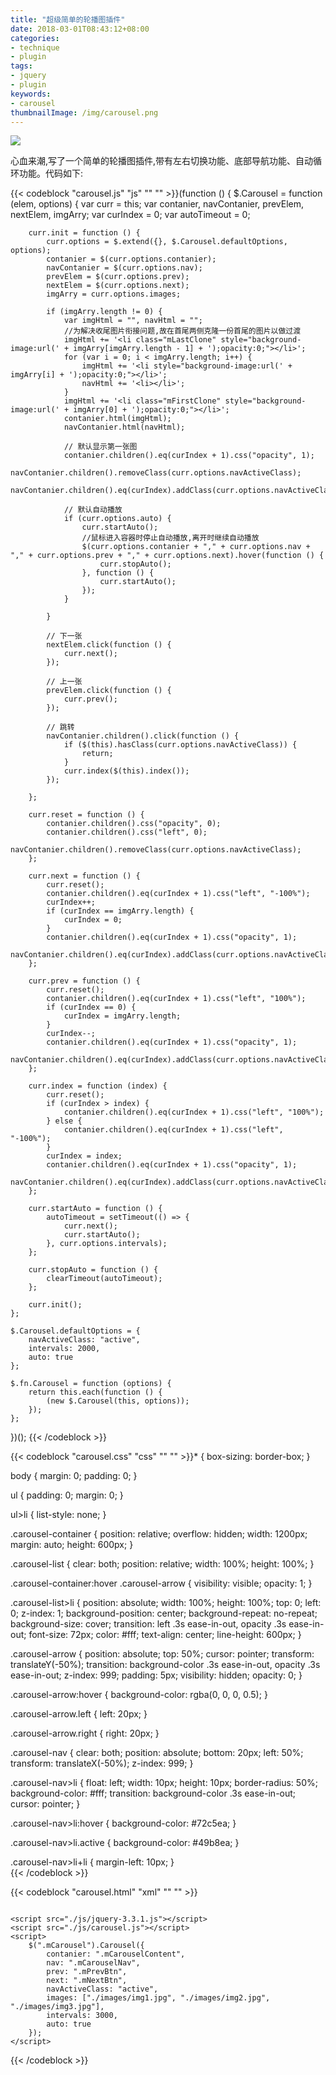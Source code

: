 ```yaml
---
title: "超级简单的轮播图插件"
date: 2018-03-01T08:43:12+08:00
categories:
- technique
- plugin
tags:
- jquery
- plugin
keywords:
- carousel
thumbnailImage: /img/carousel.png
---
```


<!--more-->  
![](/img/carousel.png)  

心血来潮,写了一个简单的轮播图插件,带有左右切换功能、底部导航功能、自动循环功能。代码如下:  

{{< codeblock "carousel.js" "js" "" "" >}}(function () {
    $.Carousel = function (elem, options) {
        var curr = this;
        var contanier, navContanier, prevElem, nextElem, imgArry;
        var curIndex = 0;
        var autoTimeout = 0;

        curr.init = function () {
            curr.options = $.extend({}, $.Carousel.defaultOptions, options);
            contanier = $(curr.options.contanier);
            navContanier = $(curr.options.nav);
            prevElem = $(curr.options.prev);
            nextElem = $(curr.options.next);
            imgArry = curr.options.images;

            if (imgArry.length != 0) {
                var imgHtml = "", navHtml = "";
                //为解决收尾图片衔接问题,故在首尾两侧克隆一份首尾的图片以做过渡
                imgHtml += '<li class="mLastClone" style="background-image:url(' + imgArry[imgArry.length - 1] + ');opacity:0;"></li>';
                for (var i = 0; i < imgArry.length; i++) {
                    imgHtml += '<li style="background-image:url(' + imgArry[i] + ');opacity:0;"></li>';
                    navHtml += '<li></li>';
                }
                imgHtml += '<li class="mFirstClone" style="background-image:url(' + imgArry[0] + ');opacity:0;"></li>';
                contanier.html(imgHtml);
                navContanier.html(navHtml);

                // 默认显示第一张图
                contanier.children().eq(curIndex + 1).css("opacity", 1);
                navContanier.children().removeClass(curr.options.navActiveClass);
                navContanier.children().eq(curIndex).addClass(curr.options.navActiveClass);

                // 默认自动播放
                if (curr.options.auto) {
                    curr.startAuto();
                    //鼠标进入容器时停止自动播放,离开时继续自动播放
                    $(curr.options.contanier + "," + curr.options.nav + "," + curr.options.prev + "," + curr.options.next).hover(function () {
                        curr.stopAuto();
                    }, function () {
                        curr.startAuto();
                    });
                }

            }

            // 下一张
            nextElem.click(function () {
                curr.next();
            });

            // 上一张
            prevElem.click(function () {
                curr.prev();
            });

            // 跳转
            navContanier.children().click(function () {
                if ($(this).hasClass(curr.options.navActiveClass)) {
                    return;
                }
                curr.index($(this).index());
            });

        };

        curr.reset = function () {
            contanier.children().css("opacity", 0);
            contanier.children().css("left", 0);
            navContanier.children().removeClass(curr.options.navActiveClass);
        };

        curr.next = function () {
            curr.reset();
            contanier.children().eq(curIndex + 1).css("left", "-100%");
            curIndex++;
            if (curIndex == imgArry.length) {
                curIndex = 0;
            }
            contanier.children().eq(curIndex + 1).css("opacity", 1);
            navContanier.children().eq(curIndex).addClass(curr.options.navActiveClass);
        };

        curr.prev = function () {
            curr.reset();
            contanier.children().eq(curIndex + 1).css("left", "100%");
            if (curIndex == 0) {
                curIndex = imgArry.length;
            }
            curIndex--;
            contanier.children().eq(curIndex + 1).css("opacity", 1);
            navContanier.children().eq(curIndex).addClass(curr.options.navActiveClass);
        };

        curr.index = function (index) {
            curr.reset();
            if (curIndex > index) {
                contanier.children().eq(curIndex + 1).css("left", "100%");
            } else {
                contanier.children().eq(curIndex + 1).css("left", "-100%");
            }
            curIndex = index;
            contanier.children().eq(curIndex + 1).css("opacity", 1);
            navContanier.children().eq(curIndex).addClass(curr.options.navActiveClass);
        };

        curr.startAuto = function () {
            autoTimeout = setTimeout(() => {
                curr.next();
                curr.startAuto();
            }, curr.options.intervals);
        };

        curr.stopAuto = function () {
            clearTimeout(autoTimeout);
        };

        curr.init();
    };

    $.Carousel.defaultOptions = {
        navActiveClass: "active",
        intervals: 2000,
        auto: true
    };

    $.fn.Carousel = function (options) {
        return this.each(function () {
            (new $.Carousel(this, options));
        });
    };
})();
{{< /codeblock >}}

{{< codeblock "carousel.css" "css" "" "" >}}* {
    box-sizing: border-box;
}

body {
    margin: 0;
    padding: 0;
}

ul {
    padding: 0;
    margin: 0;
}

ul>li {
    list-style: none;
}

.carousel-container {
    position: relative;
    overflow: hidden;
    width: 1200px;
    margin: auto;
    height: 600px;
}

.carousel-list {
    clear: both;
    position: relative;
    width: 100%;
    height: 100%;
}

.carousel-container:hover .carousel-arrow {
    visibility: visible;
    opacity: 1;
}

.carousel-list>li {
    position: absolute;
    width: 100%;
    height: 100%;
    top: 0;
    left: 0;
    z-index: 1;
    background-position: center;
    background-repeat: no-repeat;
    background-size: cover;
    transition: left .3s ease-in-out, opacity .3s ease-in-out;
    font-size: 72px;
    color: #fff;
    text-align: center;
    line-height: 600px;
}

.carousel-arrow {
    position: absolute;
    top: 50%;
    cursor: pointer;
    transform: translateY(-50%);
    transition: background-color .3s ease-in-out, opacity .3s ease-in-out;
    z-index: 999;
    padding: 5px;
    visibility: hidden;
    opacity: 0;
}

.carousel-arrow:hover {
    background-color: rgba(0, 0, 0, 0.5);
}

.carousel-arrow.left {
    left: 20px;
}

.carousel-arrow.right {
    right: 20px;
}

.carousel-nav {
    clear: both;
    position: absolute;
    bottom: 20px;
    left: 50%;
    transform: translateX(-50%);
    z-index: 999;
}

.carousel-nav>li {
    float: left;
    width: 10px;
    height: 10px;
    border-radius: 50%;
    background-color: #fff;
    transition: background-color .3s ease-in-out;
    cursor: pointer;
}

.carousel-nav>li:hover {
    background-color: #72c5ea;
}

.carousel-nav>li.active {
    background-color: #49b8ea;
}

.carousel-nav>li+li {
    margin-left: 10px;
}  
{{< /codeblock >}}

{{< codeblock "carousel.html" "xml" "" "" >}}<!DOCTYPE html>
<html lang="en">

<head>
    <meta charset="UTF-8">
    <meta name="viewport" content="width=device-width, initial-scale=1.0">
    <meta http-equiv="X-UA-Compatible" content="ie=edge">
    <link rel="stylesheet" href="./css/carousel.css">
    <title>轮播图</title>
</head>

<body>
    <div class="carousel-container mCarousel">
        <ul class="carousel-list mCarouselContent"></ul>
        <div class="carousel-arrow left mPrevBtn">
            <img src="./images/left.png" alt="">
        </div>
        <div class="carousel-arrow right mNextBtn">
            <img src="./images/right.png" alt="">
        </div>
        <ul class="carousel-nav mCarouselNav"></ul>
    </div>

    <script src="./js/jquery-3.3.1.js"></script>
    <script src="./js/carousel.js"></script>
    <script>
        $(".mCarousel").Carousel({
            contanier: ".mCarouselContent",
            nav: ".mCarouselNav",
            prev: ".mPrevBtn",
            next: ".mNextBtn",
            navActiveClass: "active",
            images: ["./images/img1.jpg", "./images/img2.jpg", "./images/img3.jpg"],
            intervals: 3000,
            auto: true
        });
    </script>
</body>

</html>
{{< /codeblock >}}
